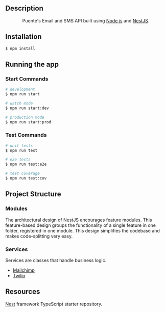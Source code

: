 [circleci-image]: https://img.shields.io/circleci/build/github/nestjs/nest/master?token=abc123def456
[circleci-url]: https://circleci.com/gh/nestjs/nest


## Description
  <p align="center">Puente's Email and SMS API built using <a href="http://nodejs.org" target="_blank">Node.js</a> and <a href="https://docs.nestjs.com/" target="_blank">NestJS</a>.</p>
 <p align="center">

## Installation

```bash
$ npm install
```

## Running the app

### Start Commands
```bash
# development
$ npm run start

# watch mode
$ npm run start:dev

# production mode
$ npm run start:prod
```

### Test Commands

```bash
# unit tests
$ npm run test

# e2e tests
$ npm run test:e2e

# test coverage
$ npm run test:cov
```
## Project Structure

### Modules
The architectural design of NestJS encourages feature modules. This feature-based design groups the functionality of a single feature in one folder, registered in one module. This design simplifies the codebase and makes code-splitting very easy.

### Services
Services are classes that handle business logic.
- [Mailchimp](https://mailchimp.com/developer/transactional/)
- [Twilio](https://www.twilio.com/docs/sms/quickstart/node)

## Resources
[Nest](https://github.com/nestjs/nest) framework TypeScript starter repository.



